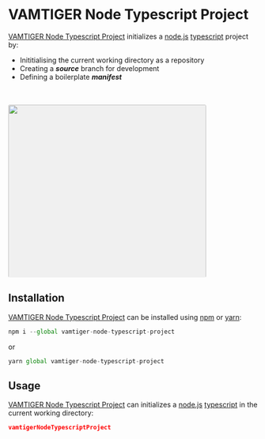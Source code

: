 # VAMTIGER Node Typescript Project
[VAMTIGER Node Typescript Project](https://github.com/vamtiger-project/vamtiger-node-typescript-project) initializes a [node.js](https://nodejs.org/en/) [typescript](https://www.typescriptlang.org/) project by:
- Inititialising the current working directory as a repository
- Creating a **_source_** branch for development
- Defining a boilerplate **_manifest_**
<br>
<br>
<img src=https://cdn.rawgit.com/vamtiger-project/vamtiger-node-typescript-project/abdef842/asset/image/vamtiger-node-typescript-project.svg style="max-height: 350px; background-color: #f0f0f0; border-radius: 3px" width=400>

## Installation
[VAMTIGER Node Typescript Project](https://github.com/vamtiger-project/vamtiger-node-typescript-project) can be installed using [npm](https://www.npmjs.com/) or [yarn](https://yarnpkg.com/lang/en/):
```javascript
npm i --global vamtiger-node-typescript-project 
```
or
```javascript
yarn global vamtiger-node-typescript-project
```

## Usage
[VAMTIGER Node Typescript Project](https://github.com/vamtiger-project/vamtiger-node-typescript-project) can initializes a [node.js](https://nodejs.org/en/) [typescript](https://www.typescriptlang.org/) in the current working directory:
```json
vamtigerNodeTypescriptProject
```
